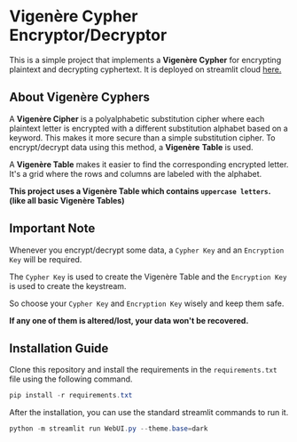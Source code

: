 # Vigenère Cypher Encryptor/Decryptor

This is a simple project that implements a **Vigenère Cypher** for encrypting plaintext and decrypting cyphertext. It is deployed on streamlit cloud [here.](https://vigenerecypher.streamlit.app/ "Vigenere Cypher Encryptor Decryptor")

## About Vigenère Cyphers

A **Vigenère Cipher** is a polyalphabetic substitution cipher where each plaintext letter is encrypted with a different substitution alphabet based on a keyword. This makes it more secure than a simple substitution cipher. To encrypt/decrypt data using this method, a **Vigenère** **Table** is used.

A **Vigenère Table** makes it easier to find the corresponding encrypted letter. It's a grid where the rows and columns are labeled with the alphabet.

**This project uses a Vigenère Table which contains `uppercase letters`. (like all basic Vigenère Tables)**

## Important Note

Whenever you encrypt/decrypt some data, a `Cypher Key` and an `Encryption Key` will be required.

The `Cypher Key` is used to create the Vigenère Table and the `Encryption Key` is used to create the keystream.

So choose your `Cypher Key` and `Encryption Key` wisely and keep them safe.

**If any one of them is altered/lost, your data won't be recovered.**

## Installation Guide

Clone this repository and install the requirements in the `requirements.txt` file using the following command.

```powershell
pip install -r requirements.txt
```

After the installation, you can use the standard streamlit commands to run it.

```powershell
python -m streamlit run WebUI.py --theme.base=dark
```

